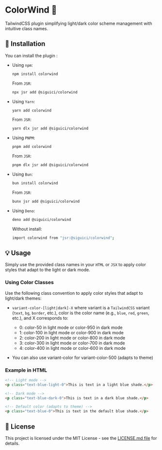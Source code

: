# ColorWind 🎨

TailwindCSS plugin simplifying light/dark color scheme management with intuitive class names.

## 🚀 Installation

You can install the plugin :

- Using `npm`:

  ```bash
  npm install colorwind
  ```

  From `JSR`:

  ```bash
  npx jsr add @siguici/colorwind
  ```

- Using `Yarn`:

  ```bash
  yarn add colorwind
  ```

  From `JSR`:

  ```bash
  yarn dlx jsr add @siguici/colorwind
  ```

- Using `PNPM`:

  ```bash
  pnpm add colorwind
  ```

  From `JSR`:

  ```bash
  pnpm dlx jsr add @siguici/colorwind
  ```

- Using `Bun`:

  ```bash
  bun install colorwind
  ```

  From `JSR`:

  ```bash
  bunx jsr add @siguici/colorwind
  ```

- Using `Deno`:

  ```bash
  deno add @siguici/colorwind
  ```

  Without install:

  ```bash
  import colorwind from "jsr:@siguici/colorwind";
  ```

## 💡 Usage

Simply use the provided class names in your `HTML` or `JSX` to apply color styles that adapt to the light or dark mode.

### Using Color Classes

Use the following class convention to apply color styles that adapt to light/dark themes:

- `variant-color-[light|dark]-X` where variant is a `TailwindCSS` variant (`text`, `bg`, `border`, etc.), color is the color name (e.g., `blue`, `red`, `green`, etc.), and X corresponds to:

  - 0: color-50 in light mode or color-950 in dark mode
  - 1: color-100 in light mode or color-900 in dark mode
  - 2: color-200 in light mode or color-800 in dark mode
  - 3: color-300 in light mode or color-700 in dark mode
  - 4: color-400 in light mode or color-600 in dark mode
- You can also use variant-color for variant-color-500 (adapts to theme)


### Example in HTML

```html
<!-- Light mode -->
<p class="text-blue-light-0">This is text in a light blue shade.</p>

<!-- Dark mode -->
<p class="text-blue-dark-0">This is text in a dark blue shade.</p>

<!-- Default color (adapts to theme) -->
<p class="text-blue-0">This is text in the default blue shade.</p>
```

## 📄 License

This project is licensed under the MIT License - see the [LICENSE.md file](./LICENSE.md) for details.
